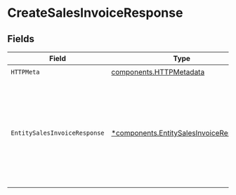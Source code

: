 # CreateSalesInvoiceResponse


## Fields

| Field                                                                                                                                                         | Type                                                                                                                                                          | Required                                                                                                                                                      | Description                                                                                                                                                   |
| ------------------------------------------------------------------------------------------------------------------------------------------------------------- | ------------------------------------------------------------------------------------------------------------------------------------------------------------- | ------------------------------------------------------------------------------------------------------------------------------------------------------------- | ------------------------------------------------------------------------------------------------------------------------------------------------------------- |
| `HTTPMeta`                                                                                                                                                    | [components.HTTPMetadata](../../models/components/httpmetadata.md)                                                                                            | :heavy_check_mark:                                                                                                                                            | N/A                                                                                                                                                           |
| `EntitySalesInvoiceResponse`                                                                                                                                  | [*components.EntitySalesInvoiceResponse](../../models/components/entitysalesinvoiceresponse.md)                                                               | :heavy_minus_sign:                                                                                                                                            | The newly created invoice object. For a complete reference of the invoice object, refer to the<br/>[Get sales invoice endpoint](get-sales-invoice) documentation. |